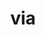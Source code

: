---
title: via
meaning: road
ch: [ten, fourteen, 7r]
pos: noun
stem: vi
genend: ae
abbgender: f.
abbgender2: fem.
gender: feminine
declension: first
six: y
---